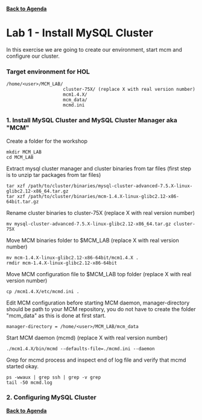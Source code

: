 **[Back to Agenda](./../README.md)**

# Lab 1 - Install MySQL Cluster

In this exercise we are going to create our environment, start mcm and configure our cluster.

### Target environment for HOL
```
/home/<user>/MCM_LAB/
                     cluster-75X/ (replace X with real version number)
                     mcm1.4.X/
                     mcm_data/
                     mcmd.ini
```

### 1. Install MySQL Cluster and MySQL Cluster Manager aka "MCM"
Create a folder for the workshop
```
mkdir MCM_LAB
cd MCM_LAB
```

Extract mysql cluster manager and cluster binaries from tar files
(first step is to unzip tar packages from tar files)
```
tar xzf /path/to/cluster/binaries/mysql-cluster-advanced-7.5.X-linux-glibc2.12-x86_64.tar.gz
tar xzf /path/to/cluster/binaries/mcm-1.4.X-linux-glibc2.12-x86-64bit.tar.gz
```

Rename cluster binaries to cluster-75X (replace X with real version number)
```
mv mysql-cluster-advanced-7.5.X-linux-glibc2.12-x86_64.tar.gz cluster-75X
```

Move MCM binaries folder to $MCM_LAB (replace X with real version number)
```
mv mcm-1.4.X-linux-glibc2.12-x86-64bit/mcm1.4.X .
rmdir mcm-1.4.X-linux-glibc2.12-x86-64bit
```

Move MCM configuration file to $MCM_LAB top folder (replace X with real version number)
```
cp /mcm1.4.X/etc/mcmd.ini .
```

Edit MCM configuration before starting MCM daemon, manager-directory should be path to your MCM repository, you do not have to create the folder "mcm_data" as this is done at first start.
```
manager-directory = /home/<user>/MCM_LAB/mcm_data
```
Start MCM daemon (mcmd) (replace X with real version number)
```
./mcm1.4.X/bin/mcmd --defaults-file=./mcmd.ini --daemon
```
Grep for mcmd process and inspect end of log file and verify that mcmd started okay.
```
ps -wwaux | grep ssh | grep -v grep
tail -50 mcmd.log
```

### 2. Configuring MySQL Cluster

**[Back to Agenda](./../README.md)**
